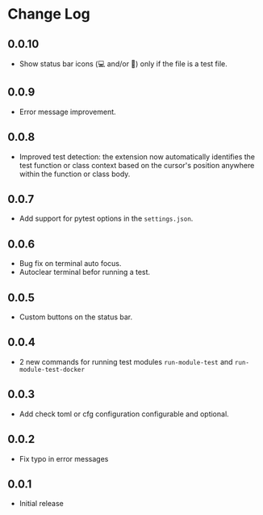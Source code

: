 # Change Log

## 0.0.10

- Show status bar icons (💻 and/or 🐳) only if the file is a test file.

## 0.0.9

- Error message improvement.

## 0.0.8

- Improved test detection: the extension now automatically identifies the test function or class context based on the cursor's position anywhere within the function or class body.

## 0.0.7

- Add support for pytest options in the `settings.json`.
  
## 0.0.6

- Bug fix on terminal auto focus.
- Autoclear terminal befor running a test.

## 0.0.5

- Custom buttons on the status bar.

## 0.0.4

- 2 new commands for running test modules `run-module-test` and `run-module-test-docker`

## 0.0.3

- Add check toml or cfg configuration configurable and optional.

## 0.0.2

- Fix typo in error messages

## 0.0.1

- Initial release
